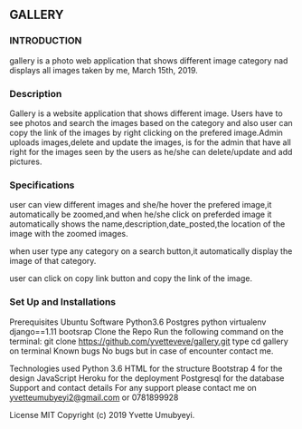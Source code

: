 ## GALLERY
### INTRODUCTION
gallery is a photo web application that shows different image category nad displays all images taken by me, March 15th, 2019.

### Description
Gallery is a website application that shows different image. Users have to see photos and search the images based on the category and also user can copy the link of the images by right clicking on the prefered image.Admin uploads images,delete and update the images, is for the admin that have all right for the images seen by the users as he/she can delete/update and add pictures.

### Specifications
user can view different images and she/he hover the prefered image,it automatically be zoomed,and when he/she click on preferded image it automatically shows the name,description,date_posted,the location of the image with the zoomed images.

when user type any category on a search button,it automatically display the image of that category.

user can click on copy link button and copy the link of the image.

### Set Up and Installations
Prerequisites
Ubuntu Software
Python3.6
Postgres
python virtualenv
django==1.11
bootsrap
Clone the Repo
Run the following command on the terminal: git clone https://github.com/yvetteveve/gallery.git
type cd gallery on terminal
Known bugs
No bugs but in case of encounter contact me.

Technologies used
Python 3.6
HTML for the structure
Bootstrap 4 for the design
JavaScript
Heroku for the deployment
Postgresql for the database
Support and contact details
For any support please contact me on yvetteumubyeyi2@gmail.com or 0781899928

License
MIT Copyright (c) 2019 Yvette Umubyeyi.
